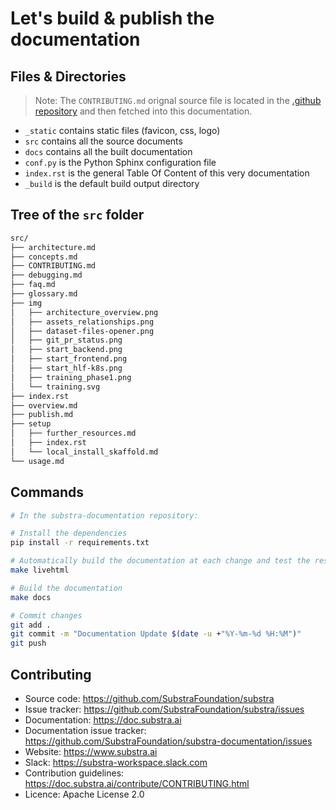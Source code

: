 # Let's build & publish the documentation

## Files & Directories

> Note: The `CONTRIBUTING.md` orignal source file is located in the [.github repository](https://github.com/SubstraFoundation/.github) and then fetched into this documentation.

- `_static` contains static files (favicon, css, logo)
- `src` contains all the source documents
- `docs` contains all the built documentation
- `conf.py` is the Python Sphinx configuration file
- `index.rst` is the general Table Of Content of this very documentation
- `_build` is the default build output directory

## Tree of the `src` folder

```sh
src/
├── architecture.md
├── concepts.md
├── CONTRIBUTING.md
├── debugging.md
├── faq.md
├── glossary.md
├── img
│   ├── architecture_overview.png
│   ├── assets_relationships.png
│   ├── dataset-files-opener.png
│   ├── git_pr_status.png
│   ├── start_backend.png
│   ├── start_frontend.png
│   ├── start_hlf-k8s.png
│   ├── training_phase1.png
│   └── training.svg
├── index.rst
├── overview.md
├── publish.md
├── setup
│   ├── further_resources.md
│   ├── index.rst
│   └── local_install_skaffold.md
└── usage.md

```

## Commands

```sh
# In the substra-documentation repository:

# Install the dependencies
pip install -r requirements.txt

# Automatically build the documentation at each change and test the result in your browser at http://localhost:8000
make livehtml

# Build the documentation
make docs

# Commit changes
git add .
git commit -m "Documentation Update $(date -u +"%Y-%m-%d %H:%M")"
git push
```

## Contributing

- Source code: <https://github.com/SubstraFoundation/substra>
- Issue tracker: <https://github.com/SubstraFoundation/substra/issues>
- Documentation: <https://doc.substra.ai>
- Documentation issue tracker: <https://github.com/SubstraFoundation/substra-documentation/issues>
- Website: <https://www.substra.ai>
- Slack: <https://substra-workspace.slack.com>
- Contribution guidelines: <https://doc.substra.ai/contribute/CONTRIBUTING.html>
- Licence: Apache License 2.0
